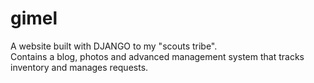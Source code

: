 # gimel
A website built with DJANGO to my "scouts tribe". <br>
Contains a blog, photos and advanced management system that tracks inventory and manages requests.
